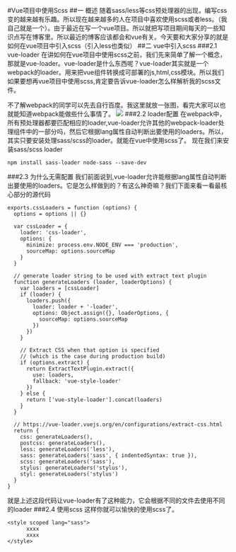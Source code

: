 #Vue项目中使用Scss
##一 概述
随着sass/less等css预处理器的出现，编写css变的越来越有乐趣。所以现在越来越多的人在项目中喜欢使用scss或者less。（我自己就是一个）。由于最近在写一个vue项目。所以就把写项目期间每天的一些知识点写在博客里。所以最近的博客应该都会和vue有关。今天要和大家分享的就是如何在vue项目中引入scss（引入less也类似）
##二 vue中引入scss
###2.1 vue-loader
在讲如何在vue项目中使用scss之前，我们先来简单了解一个概念，那就是vue-loader。vue-loader是什么东西呢？vue-loader其实就是一个webpack的loader。用来把vue组件转换成可部署的js,html,css模块。所以我们如果要想再vue项目中使用scss,肯定要告诉vue-loader怎么样解析我的scss文件。

不了解webpack的同学可以先去自行百度。我这里就放一张图，看完大家可以也就能知道webpack能做些什么事情了。
![](https://segmentfault.com/img/bVPh7j?w=750&h=359)
###2.2 loader配置
在webpack中，所有预处理器都要匹配相应的loader,vue-loader允许其他的webpack-loader处理组件中的一部分吗，然后它根据lang属性自动判断出要使用的loaders。所以，其实只要安装处理sass/scss的loader。就能在vue中使用scss了。
现在我们来安装sass/scss loader

```
npm install sass-loader node-sass --save-dev
```
###2.3 为什么无需配置
我们前面说到,vue-loader允许能根据lang属性自动判断出要使用的loaders。它是怎么样做到的？有这么神奇嘛？我们下面来看一看最核心部分的源代码

```
exports.cssLoaders = function (options) {
  options = options || {}

  var cssLoader = {
    loader: 'css-loader',
    options: {
      minimize: process.env.NODE_ENV === 'production',
      sourceMap: options.sourceMap
    }
  }

  // generate loader string to be used with extract text plugin
  function generateLoaders (loader, loaderOptions) {
    var loaders = [cssLoader]
    if (loader) {
      loaders.push({
        loader: loader + '-loader',
        options: Object.assign({}, loaderOptions, {
          sourceMap: options.sourceMap
        })
      })
    }

    // Extract CSS when that option is specified
    // (which is the case during production build)
    if (options.extract) {
      return ExtractTextPlugin.extract({
        use: loaders,
        fallback: 'vue-style-loader'
      })
    } else {
      return ['vue-style-loader'].concat(loaders)
    }
  }

  // https://vue-loader.vuejs.org/en/configurations/extract-css.html
  return {
    css: generateLoaders(),
    postcss: generateLoaders(),
    less: generateLoaders('less'),
    sass: generateLoaders('sass', { indentedSyntax: true }),
    scss: generateLoaders('sass'),
    stylus: generateLoaders('stylus'),
    styl: generateLoaders('stylus')
  }
}
```
就是上述这段代码让vue-loader有了这种能力，它会根据不同的文件去使用不同的loader
###2.4 使用scss
这样你就可以愉快的使用scss了。

```
<style scoped lang="sass">
      xxxx
      xxxx
</style>
```